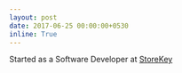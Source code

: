 ```yaml
---
layout: post
date: 2017-06-25 00:00:00+0530
inline: True
---
```


Started as a Software Developer at <a href="https://storekey.in/english.html" target="_blank">StoreKey</a>